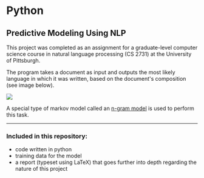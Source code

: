 # Python
## Predictive Modeling Using NLP

This project was completed as an assignment for a graduate-level computer science course in natural language processing (CS 2731) at the University of Pittsburgh. 

The program takes a document as input and outputs the most likely language in which it was written, based on the document's composition (see image below). 

<img src = "https://github.com/JosephKnittel/Python/blob/main/Images/output.png">

A special type of markov model called an [n-gram model](https://en.wikipedia.org/wiki/N-gram) is used to perform this task.

<hr>

### Included in this repository: 

- code written in python
- training data for the model 
- a report (typeset using LaTeX) that goes further into depth regarding the nature of this project

